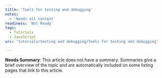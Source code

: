 ```yaml
---
title: 'Tools for testing and debugging'
notes:
  - 'Needs all content'
readiness: 'Not Ready'
tags:
  - Tutorials
  - JavaScript
uri: 'tutorials/testing and debugging/Tools for testing and debugging'

---
```

**Needs Summary**: This article does not have a summary. Summaries give a brief overview of the topic and are automatically included on some listing pages that link to this article.

